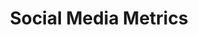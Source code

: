 ---
# This topic lives at
# https://digital.gov/topics/social-media-metrics

slug: "social-media-metrics"

# Topic Title
title: "Social Media Metrics"

# description — keep it short and clear
summary: ""


# Weight
weight: 1

# For more information on managing topics,
# see https://github.com/GSA/digitalgov.gov/wiki
---